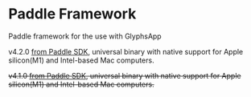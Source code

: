 # Paddle Framework
Paddle framework for the use with GlyphsApp

v4.2.0 [from Paddle SDK](https://github.com/PaddleHQ/Mac-Framework-V4/releases), universal binary with native support for Apple silicon(M1) and Intel-based Mac computers.

~~v4.1.0 [from Paddle SDK](https://github.com/PaddleHQ/Mac-Framework-V4/releases), universal binary with native support for Apple silicon(M1) and Intel-based Mac computers.~~

